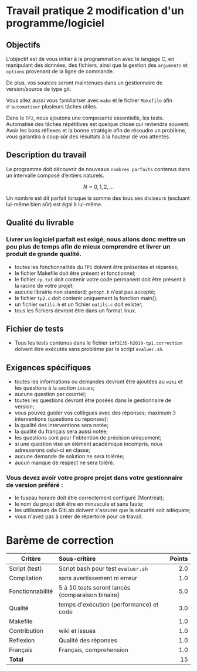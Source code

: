 # Travail pratique 2 modification d'un programme/logiciel

## Objectifs
  L'objectif est de vous initier à la programmation avec le langage C, en  manipulant
  des données, des fichiers, ainsi que la gestion des `arguments` et `options` provenant de la ligne de commande.

  De plus, vos sources seront maintenues dans un gestionnaire de version/source de type git.

  Vous allez aussi vous familiariser avec `make` et le fichier `Makefile` afin `d'automatiser` plusieurs tâches utiles.

  Dans le `TP2`, nous ajoutons une composante essentielle, les tests. Automatisé des tâches répétitives est quelque chose qui
  reviendra souvent.  Avoir les bons réflexes et la bonne stratégie afin de résoudre un problème, vous garantira à coup sûr
  des résultats à la hauteur de vos attentes.

## Description du travail

  Le programme doit découvrir de nouveaux `nombres parfaits` contenus dans un intervalle composé d’entiers naturels.
  ```math
   N = { 0, 1, 2, ... }
  ```
  Un nombre est dit parfait lorsque la somme des tous ses diviseurs (excluant lui-même bien sûr) est égal à lui-même.

## Qualité du livrable

### Livrer un logiciel parfait est exigé, nous allons donc mettre un peu plus de temps afin de mieux comprendre et livrer un produit de grande qualité.

 + toutes les fonctionnalités du `TP1` doivent être présentes et réparées;
 + le fichier Makefile doit être présent et fonctionnel;
 + le fichier `cp.txt` doit contenir votre code permanent doit être présent à la racine de votre projet;
 + aucune librairie non standard; `getopt.h` n'est pas accepté;
 + le fichier `tp2.c` doit contenir uniquement la fonction main();
 + un fichier `outils.h` et un fichier `outils.c` doit exister;
 + tous les fichiers devront être dans un format linux.

## Fichier de tests
 + Tous les tests contenus dans le fichier `inf3135-h2019-tp1.correction` doivent être exécutés sans problème par le script `evaluer.sh`.

## Exigences spécifiques
 + toutes les informations ou demandes devront être ajoutées au `wiki` et les questions à la section `issues`;
 + aucune question par courriel;
 + toutes les questions devront être posées dans le gestionnaire de version;
 + vous pouvez guider vos collègues avec des réponses; maximum 3 interventions (questions ou réponses);
 + la qualité des interventions sera notée;
 + la qualité du français sera aussi notée;
 + les questions sont pour l'obtention de précision uniquement;
 + si une question vise un élément académique incompris, nous adresserons celui-ci en classe;
 + aucune demande de solution ne sera tolérée;
 + aucun manque de respect ne sera toléré.

### Vous devez avoir votre propre projet dans votre gestionnaire de version préféré :
+ le fuseau horaire doit être correctement configuré (Montréal);
+ le nom du projet doit être en minuscule et sans faute;
+ les utilisateurs de GitLab doivent s'assurer que la sécurité soit adéquate;
+ vous n'avez pas à créer de répertoire pour ce travail.

# Barème de correction

| Critère | Sous-critère | Points |
| ------- |:------------ | ------:|
| Script (test)     | Script bash pour test `evaluer.sh`               | 2.0 |
| Compilation       | sans avertissement ni erreur                     | 1.0 |
| Fonctionnabilité  | 5 à 10 tests seront lancés (comparaison binaire) | 5.0 |
| Qualité           | temps d'exécution (performance) et code          | 3.0 |
| Makefile          |                                                  | 1.0 |
| Contribution      | wiki et issues                                   | 1.0 |
| Reflexion         | Qualité des réponses                             | 1.0 |
| Français          | Français, comprehension                          | 1.0 |
| **Total**         |                                                  |  15 |
